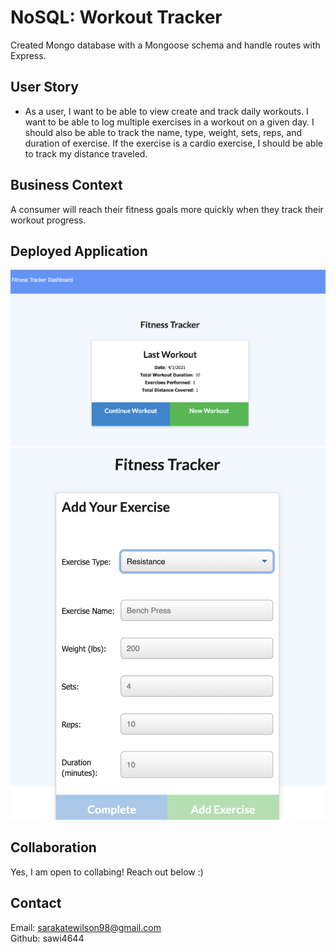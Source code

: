 # NoSQL: Workout Tracker

Created Mongo database with a Mongoose schema and handle routes with Express.

## User Story

* As a user, I want to be able to view create and track daily workouts. I want to be able to log multiple exercises in a workout on a given day. I should also be able to track the name, type, weight, sets, reps, and duration of exercise. If the exercise is a cardio exercise, I should be able to track my distance traveled.

## Business Context

A consumer will reach their fitness goals more quickly when they track their workout progress.

## Deployed Application 
![deployed](/img/deployed.png)
![add-workout](/img/deployed-2.png)

## Collaboration

Yes, I am open to collabing! Reach out below :) 

## Contact
Email: sarakatewilson98@gmail.com
<br>
Github: sawi4644